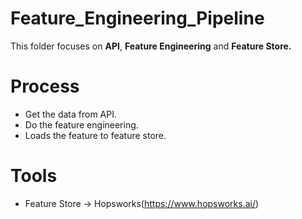 # Feature_Engineering_Pipeline
This folder focuses on <b>API</b>, <b>Feature Engineering</b> and <b>Feature Store.</b>

# Process 
- Get the data from API.
- Do the feature engineering.
- Loads the feature to feature store.

# Tools
- Feature Store -> Hopsworks(https://www.hopsworks.ai/)

